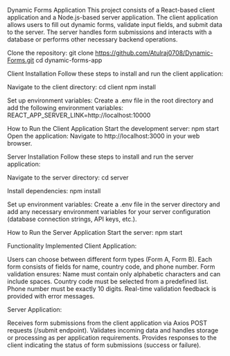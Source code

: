 Dynamic Forms Application
This project consists of a React-based client application and a Node.js-based server application. The client application allows users to fill out dynamic forms, validate input fields, and submit data to the server. 
The server handles form submissions and interacts with a database or performs other necessary backend operations.

Clone the repository:
git clone https://github.com/Atulraj0708/Dynamic-Forms.git
cd dynamic-forms-app

Client Installation
Follow these steps to install and run the client application:

Navigate to the client directory:
cd client
npm install

Set up environment variables:
Create a .env file in the root directory and add the following environment variables:
REACT_APP_SERVER_LINK=http://localhost:10000

How to Run the Client Application
Start the development server:
npm start
Open the application:
Navigate to http://localhost:3000 in your web browser.

Server Installation
Follow these steps to install and run the server application:

Navigate to the server directory:
cd server

Install dependencies:
npm install

Set up environment variables:
Create a .env file in the server directory and add any necessary environment variables for your server configuration (database connection strings, API keys, etc.).

How to Run the Server Application
Start the server:
npm start

Functionality Implemented
Client Application:

Users can choose between different form types (Form A, Form B).
Each form consists of fields for name, country code, and phone number.
Form validation ensures:
Name must contain only alphabetic characters and can include spaces.
Country code must be selected from a predefined list.
Phone number must be exactly 10 digits.
Real-time validation feedback is provided with error messages.

Server Application:

Receives form submissions from the client application via Axios POST requests (/submit endpoint).
Validates incoming data and handles storage or processing as per application requirements.
Provides responses to the client indicating the status of form submissions (success or failure).
